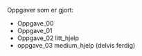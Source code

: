 Oppgaver som er gjort:
  - Oppgave_00
  - Oppgave_01
  - Oppgave_02 litt_hjelp
  - oppgave_03 medium_hjelp (delvis ferdig)
